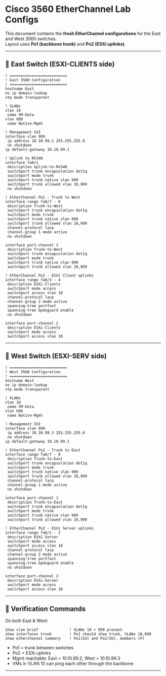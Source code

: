 # Cisco 3560 EtherChannel Lab Configs

This document contains the **fresh EtherChannel configurations** for the East and West 3560 switches.  
Layout uses **Po1 (backbone trunk)** and **Po2 (ESXi uplinks)**.  

---

## 🔹 East Switch (ESXI-CLIENTS side)

```cisco
! ==========================
! East 3560 Configuration
! ==========================
hostname East
no ip domain-lookup
vtp mode transparent

! VLANs
vlan 10
 name VM-Data
vlan 999
 name Native-Mgmt

! Management SVI
interface vlan 999
 ip address 10.10.99.2 255.255.255.0
 no shutdown
ip default-gateway 10.10.99.1

! Uplink to RV340
interface fa0/1
 description Uplink-to-RV340
 switchport trunk encapsulation dot1q
 switchport mode trunk
 switchport trunk native vlan 999
 switchport trunk allowed vlan 10,999
 no shutdown

! EtherChannel Po1 - Trunk to West
interface range fa0/7 - 8
 description Trunk-to-West
 switchport trunk encapsulation dot1q
 switchport mode trunk
 switchport trunk native vlan 999
 switchport trunk allowed vlan 10,999
 channel-protocol lacp
 channel-group 1 mode active
 no shutdown

interface port-channel 1
 description Trunk-to-West
 switchport trunk encapsulation dot1q
 switchport mode trunk
 switchport trunk native vlan 999
 switchport trunk allowed vlan 10,999

! EtherChannel Po2 - ESXi Client uplinks
interface range fa0/3 - 4
 description ESXi-Clients
 switchport mode access
 switchport access vlan 10
 channel-protocol lacp
 channel-group 2 mode active
 spanning-tree portfast
 spanning-tree bpduguard enable
 no shutdown

interface port-channel 2
 description ESXi-Clients
 switchport mode access
 switchport access vlan 10
```

---

## 🔹 West Switch (ESXI-SERV side)

```cisco
! ==========================
! West 3560 Configuration
! ==========================
hostname West
no ip domain-lookup
vtp mode transparent

! VLANs
vlan 10
 name VM-Data
vlan 999
 name Native-Mgmt

! Management SVI
interface vlan 999
 ip address 10.10.99.3 255.255.255.0
 no shutdown
ip default-gateway 10.10.99.1

! EtherChannel Po1 - Trunk to East
interface range fa0/7 - 8
 description Trunk-to-East
 switchport trunk encapsulation dot1q
 switchport mode trunk
 switchport trunk native vlan 999
 switchport trunk allowed vlan 10,999
 channel-protocol lacp
 channel-group 1 mode active
 no shutdown

interface port-channel 1
 description Trunk-to-East
 switchport trunk encapsulation dot1q
 switchport mode trunk
 switchport trunk native vlan 999
 switchport trunk allowed vlan 10,999

! EtherChannel Po2 - ESXi Server uplinks
interface range fa0/1 - 2
 description ESXi-Server
 switchport mode access
 switchport access vlan 10
 channel-protocol lacp
 channel-group 2 mode active
 spanning-tree portfast
 spanning-tree bpduguard enable
 no shutdown

interface port-channel 2
 description ESXi-Server
 switchport mode access
 switchport access vlan 10
```

---

## 🔹 Verification Commands

On both East & West:

```cisco
show vlan brief              ! VLANs 10 + 999 present
show interfaces trunk        ! Po1 should show trunk, VLANs 10,999
show etherchannel summary    ! Po1(SU) and Po2(SU), members (P)
```

- Po1 = trunk between switches  
- Po2 = ESXi uplinks  
- Mgmt reachable: East = 10.10.99.2, West = 10.10.99.3  
- VMs in VLAN 10 can ping each other through the backbone  

---
